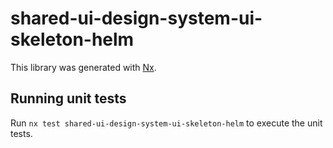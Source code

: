 # shared-ui-design-system-ui-skeleton-helm

This library was generated with [Nx](https://nx.dev).


## Running unit tests

Run `nx test shared-ui-design-system-ui-skeleton-helm` to execute the unit tests.

